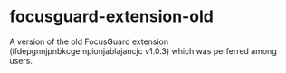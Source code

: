 # focusguard-extension-old
A version of the old FocusGuard extension (ifdepgnnjpnbkcgempionjablajancjc v1.0.3) which was perferred among users. 
